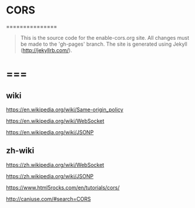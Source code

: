# CORS
===============

> This is the source code for the enable-cors.org site. All changes must be made to the 'gh-pages' branch. The site is generated using Jekyll (http://jekyllrb.com/).


===
===

## wiki

https://en.wikipedia.org/wiki/Same-origin_policy

https://en.wikipedia.org/wiki/WebSocket

https://en.wikipedia.org/wiki/JSONP

## zh-wiki

https://zh.wikipedia.org/wiki/WebSocket

https://zh.wikipedia.org/wiki/JSONP





https://www.html5rocks.com/en/tutorials/cors/



http://caniuse.com/#search=CORS

![]()


